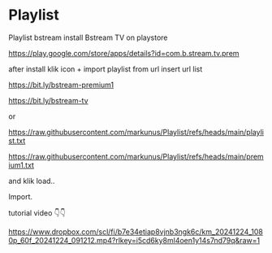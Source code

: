 # Playlist
Playlist bstream
install Bstream TV on playstore

https://play.google.com/store/apps/details?id=com.b.stream.tv.prem

after install
klik icon +
import playlist from url
insert url list

https://bit.ly/bstream-premium1

https://bit.ly/bstream-tv

or

https://raw.githubusercontent.com/markunus/Playlist/refs/heads/main/playlist.txt

https://raw.githubusercontent.com/markunus/Playlist/refs/heads/main/premium1.txt

and klik load..

Import.

tutorial video 👇👇

https://www.dropbox.com/scl/fi/b7e34etiap8vjnb3ngk6c/km_20241224_1080p_60f_20241224_091212.mp4?rlkey=i5cd6ky8ml4oen1y14s7nd79q&raw=1
